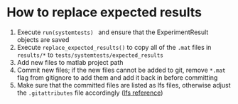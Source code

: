 # How to replace expected results

1. Execute `run(systemtests) ` and ensure that the ExperimentResult objects are saved
2. Execute `replace_expected_results()` to copy all of the `.mat` files in `results/*` to `tests/systemtests/expected_results`
3. Add new files to matlab project path
4. Commit new files; if the new files cannot be added to git, remove `*.mat` flag from gitignore to add them and add it back in before committing
5. Make sure that the committed files are listed as lfs files, otherwise adjust the `.gitattributes` file accordingly ([lfs reference](https://docs.gitlab.com/ee/topics/git/lfs/#using-git-lfs))
